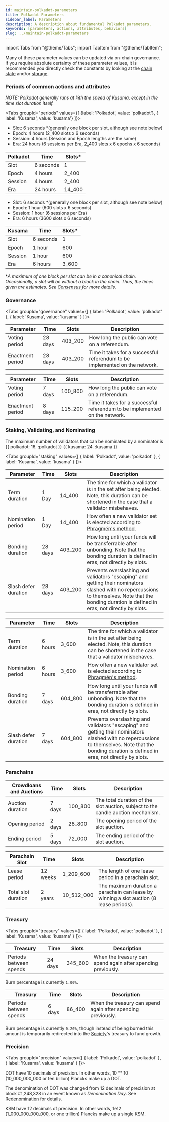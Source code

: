 ```yaml
---
id: maintain-polkadot-parameters
title: Polkadot Parameters
sidebar_label: Parameters
description: A description about fundamental Polkadot parameters.
keywords: [parameters, actions, attributes, behaviors]
slug: ../maintain-polkadot-parameters
---
```


import Tabs from "@theme/Tabs"; import TabItem from "@theme/TabItem";

Many of these parameter values can be updated via on-chain governance. If you require absolute
certainty of these parameter values, it is recommended you directly check the constants by looking
at the [chain state](https://polkadot.js.org/apps/#/chainstate/constants) and/or
[storage](https://polkadot.js.org/apps/#/chainstate).

### Periods of common actions and attributes

_NOTE: Polkadot generally runs at &frac14;th the speed of Kusama, except in the time slot duration
itself._

<!-- prettier-ignore -->
<Tabs groupId="periods" values={[ {label: 'Polkadot', value: 'polkadot'}, { label: 'Kusama', value: 'kusama'} ]}>

<TabItem value="polkadot">

- Slot: 6 seconds \*(generally one block per slot, although see note below)
- Epoch: 4 hours (2_400 slots x 6 seconds)
- Session: 4 hours (Session and Epoch lengths are the same)
- Era: 24 hours (6 sessions per Era, 2_400 slots x 6 epochs x 6 seconds)

| Polkadot | Time      | Slots\* |
| -------- | --------- | ------- |
| Slot     | 6 seconds | 1       |
| Epoch    | 4 hours   | 2_400   |
| Session  | 4 hours   | 2_400   |
| Era      | 24 hours  | 14_400  |

</TabItem>
<TabItem value="kusama">

- Slot: 6 seconds \*(generally one block per slot, although see note below)
- Epoch: 1 hour (600 slots x 6 seconds)
- Session: 1 hour (6 sessions per Era)
- Era: 6 hours (3600 slots x 6 seconds)

| Kusama  | Time      | Slots\* |
| ------- | --------- | ------- |
| Slot    | 6 seconds | 1       |
| Epoch   | 1 hour    | 600     |
| Session | 1 hour    | 600     |
| Era     | 6 hours   | 3_600   |

</TabItem>
</Tabs>

\*_A maximum of one block per slot can be in a canonical chain. Occasionally, a slot will be without
a block in the chain. Thus, the times given are *estimates*. See
[Consensus](../learn/learn-consensus.md) for more details._

### Governance

<!-- prettier-ignore -->
<Tabs groupId="governance" values={[ 
  { label: 'Polkadot', value: 'polkadot' }, 
  { label: 'Kusama', value: 'kusama' } 
]}>

  <TabItem value="polkadot">

| Parameter        | Time    | Slots   | Description                                                                 |
| ---------------- | ------- | ------- | --------------------------------------------------------------------------- |
| Voting period    | 28 days | 403_200 | How long the public can vote on a referendum.                               |
| Enactment period | 28 days | 403_200 | Time it takes for a successful referendum to be implemented on the network. |

  </TabItem>

  <TabItem value="kusama">

| Parameter        | Time   | Slots   | Description                                                                 |
| ---------------- | ------ | ------- | --------------------------------------------------------------------------- |
| Voting period    | 7 days | 100_800 | How long the public can vote on a referendum.                               |
| Enactment period | 8 days | 115_200 | Time it takes for a successful referendum to be implemented on the network. |

  </TabItem>

</Tabs>

### Staking, Validating, and Nominating

The maximum number of validators that can be nominated by a nominator is
{{ polkadot: 16. :polkadot }} {{ kusama: 24. :kusama }}

<!-- prettier-ignore -->
<Tabs groupId="staking" values={[ 
  { label: 'Polkadot', value: 'polkadot' }, 
  { label: 'Kusama', value: 'kusama' } 
]}>

  <TabItem value="polkadot">

| Parameter            | Time    | Slots   | Description                                                                                                                                                                                         |
| -------------------- | ------- | ------- | --------------------------------------------------------------------------------------------------------------------------------------------------------------------------------------------------- |
| Term duration        | 1 Day   | 14_400  | The time for which a validator is in the set after being elected. Note, this duration can be shortened in the case that a validator misbehaves.                                                     |
| Nomination period    | 1 Day   | 14_400  | How often a new validator set is elected according to [Phragmén's method](../learn/learn-phragmen.md).                                                                                              |
| Bonding duration     | 28 days | 403_200 | How long until your funds will be transferrable after unbonding. Note that the bonding duration is defined in eras, not directly by slots.                                                          |
| Slash defer duration | 28 days | 403_200 | Prevents overslashing and validators "escaping" and getting their nominators slashed with no repercussions to themselves. Note that the bonding duration is defined in eras, not directly by slots. |

</TabItem>

  <TabItem value="kusama">

| Parameter            | Time    | Slots   | Description                                                                                                                                                                                         |
| -------------------- | ------- | ------- | --------------------------------------------------------------------------------------------------------------------------------------------------------------------------------------------------- |
| Term duration        | 6 hours | 3_600   | The time for which a validator is in the set after being elected. Note, this duration can be shortened in the case that a validator misbehaves.                                                     |
| Nomination period    | 6 hours | 3_600   | How often a new validator set is elected according to [Phragmén's method](../learn/learn-phragmen.md).                                                                                              |
| Bonding duration     | 7 days  | 604_800 | How long until your funds will be transferrable after unbonding. Note that the bonding duration is defined in eras, not directly by slots.                                                          |
| Slash defer duration | 7 days  | 604_800 | Prevents overslashing and validators "escaping" and getting their nominators slashed with no repercussions to themselves. Note that the bonding duration is defined in eras, not directly by slots. |

</TabItem>

</Tabs>

### Parachains

| Crowdloans and Auctions | Time   | Slots   | Description                                                                      |
| ----------------------- | ------ | ------- | -------------------------------------------------------------------------------- |
| Auction duration        | 7 days | 100_800 | The total duration of the slot auction, subject to the candle auction mechanism. |
| Opening period          | 2 days | 28_800  | The opening period of the slot auction.                                          |
| Ending period           | 5 days | 72_000  | The ending period of the slot auction.                                           |

| Parachain Slot      | Time     | Slots      | Description                                                                             |
| ------------------- | -------- | ---------- | --------------------------------------------------------------------------------------- |
| Lease period        | 12 weeks | 1_209_600  | The length of one lease period in a parachain slot.                                     |
| Total slot duration | 2 years  | 10_512_000 | The maximum duration a parachain can lease by winning a slot auction (8 lease periods). |

### Treasury

<!-- prettier-ignore -->
<Tabs groupId="treasury" values={[ 
  { label: 'Polkadot', value: 'polkadot' }, 
  { label: 'Kusama', value: 'kusama' } 
]}>

  <TabItem value="polkadot">

| Treasury               | Time    | Slots   | Description                                                  |
| ---------------------- | ------- | ------- | ------------------------------------------------------------ |
| Periods between spends | 24 days | 345_600 | When the treasury can spend again after spending previously. |

Burn percentage is currently `1.00%`.

</TabItem>

  <TabItem value="kusama">

| Treasury               | Time   | Slots  | Description                                                  |
| ---------------------- | ------ | ------ | ------------------------------------------------------------ |
| Periods between spends | 6 days | 86_400 | When the treasury can spend again after spending previously. |

Burn percentage is currently `0.20%`, though instead of being burned this amount is temporarily
redirected into the [Society](../maintain/kusama/maintain-guides-society-kusama.md)'s treasury to
fund growth.

</TabItem>

</Tabs>

### Precision

<!-- prettier-ignore -->
<Tabs groupId="precision" values={[ 
  { label: 'Polkadot', value: 'polkadot' }, 
  { label: 'Kusama', value: 'kusama' } 
]}>

  <TabItem value="polkadot">

DOT have 10 decimals of precision. In other words, 10 \*\* 10 (10_000_000_000 or ten billion)
Plancks make up a DOT.

The denomination of DOT was changed from 12 decimals of precision at block #1,248,328 in an event
known as _Denomination Day_. See [Redenomination](../learn/archive/learn-redenomination.md) for
details.

</TabItem>

  <TabItem value="kusama">

KSM have 12 decimals of precision. In other words, 1e12 (1_000_000_000_000, or one trillion) Plancks
make up a single KSM.

</TabItem>

</Tabs>
